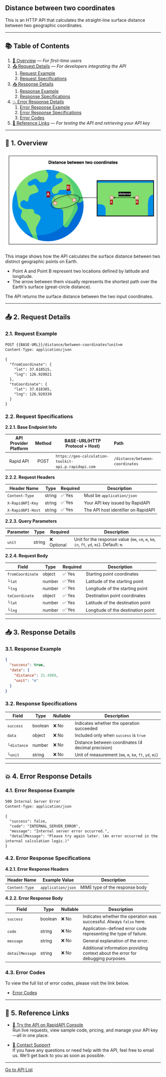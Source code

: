 ## Distance between two coordinates

This is an HTTP API that calculates the straight-line surface distance between two geographic coordinates.

---

## 📚 Table of Contents

1. [🧭 Overview](#-1-overview) — *For first-time users*
2. [📤 Request Details](#-2-request-details) — *For developers integrating the API*
    1. [Request Example](#21-request-example)
    2. [Request Specifications](#22-request-specifications)
3. [📥 Response Details](#-3-response-details)
    1. [Response Example](#31-response-example)
    2. [Response Specifications](#32-response-specifications)
4. [💥 Error Response Details](#-4-error-response-details)
    1. [Error Response Example](#41-error-response-example)
    2. [Error Response Specifications](#42-error-response-specifications)
    3. [Error Codes](#43-error-codes)
5. [🔗 Reference Links](#-5-reference-links) — *For testing the API and retrieving your API key*

---

## 🧭 1. Overview

![distance-between-two-coordinates](./img/distance-between-two-coordinates.png)

This image shows how the API calculates the surface distance between two distinct geographic points on Earth.

- Point A and Point B represent two locations defined by latitude and longitude.
- The arrow between them visually represents the shortest path over the Earth's surface (great-circle distance).

The API returns the surface distance between the two input coordinates.

---

## 📤 2. Request Details

### 2.1. Request Example

```http request
POST {{BASE-URL}}/distance/between-coordinates?unit=m
Content-Type: application/json

{
  "fromCoordinate": {
    "lat": 37.618515,
    "lng": 126.920021
  },
  "toCoordinate": {
    "lat": 37.618385,
    "lng": 126.920339
  }
}
```

### 2.2. Request Specifications

**2.2.1. Base Endpoint Info**

| API Provider Platform | Method | BASE-URL(HTTP Protocol + Host)                       | Path                            |
|:---------------------:|:------:|------------------------------------------------------|:--------------------------------|
|       Rapid API       |  POST  | `https://geo-calculation-toolkit-api.p.rapidapi.com` | `/distance/between-coordinates` |

**2.2.2. Request Headers**

| Header Name       | Type   | Required | Description                         |
|-------------------|--------|----------|-------------------------------------|
| `Content-Type`    | string | ✅ Yes    | Must be `application/json`          |
| `X-RapidAPI-Key`  | string | ✅ Yes    | Your API key issued by RapidAPI     |
| `X-RapidAPI-Host` | string | ✅ Yes    | The API host identifier on RapidAPI |

**2.2.3. Query Parameters**

| Parameter | Type   | Required   | Description                                                                                |
|-----------|--------|------------|--------------------------------------------------------------------------------------------|
| `unit`    | string | ❌ Optional | Unit for the response value (`mm`, `cm`, `m`, `km`, `in`, `ft`, `yd`, `mi`). Default: `m`. |

**2.2.4. Request Body**

| Field            | Type   | Required | Description                        |
|------------------|--------|----------|------------------------------------|
| `fromCoordinate` | object | ✅ Yes    | Starting point coordinates         |
| └`lat`           | number | ✅ Yes    | Latitude of the starting point     |
| └`lng`           | number | ✅ Yes    | Longitude of the starting point    |
| `toCoordinate`   | object | ✅ Yes    | Destination point coordinates      |
| └`lat`           | number | ✅ Yes    | Latitude of the destination point  |
| └`lng`           | number | ✅ Yes    | Longitude of the destination point |

---

## 📥 3. Response Details

### 3.1. Response Example

```json
{
  "success": true,
  "data": {
    "distance": 31.4989,
    "unit": "m"
  }
}
```

### 3.2. Response Specifications

| Field       | Type    | Nullable | Description                                             |
|-------------|---------|----------|---------------------------------------------------------|
| `success`   | boolean | ❌ No     | Indicates whether the operation succeeded               |
| `data`      | object  | ❌ No     | Included only when `success` is `true`                  |
| └`distance` | number  | ❌ No     | Distance between coordinates (4 decimal precision)      |
| └`unit`     | string  | ❌ No     | Unit of measurement (`mm`, `m`, `km`, `ft`, `yd`, `mi`) |

---

## 💥 4. Error Response Details

### 4.1. Error Response Example

```http request
500 Internal Server Error
Content-Type: application/json

{
  "success": false,
  "code": "INTERNAL_SERVER_ERROR",
  "message": "Internal server error occurred.",
  "detailMessage": "Please try again later. (An error occurred in the internal calculation logic.)"
}
```

### 4.2. Error Response Specifications

**4.2.1. Error Response Headers**

| Header Name    | Example Value      | Description                    |
|----------------|--------------------|--------------------------------|
| `Content-Type` | `application/json` | MIME type of the response body |

**4.2.2. Error Response Body**

| Field           | Type    | Nullable | Description                                                                      |
|-----------------|---------|----------|----------------------------------------------------------------------------------|
| `success`       | boolean | ❌ No     | Indicates whether the operation was successful. Always `false` here.             |
| `code`          | string  | ❌ No     | Application-defined error code representing the type of failure.                 |
| `message`       | string  | ❌ No     | General explanation of the error.                                                |
| `detailMessage` | string  | ❌ No     | Additional information providing context about the error for debugging purposes. |

### 4.3. Error Codes

To view the full list of error codes, please visit the link below.

- [Error Codes](./common/error-codes.md)

---

## 🔗 5. Reference Links

- [🚀 Try the API on RapidAPI Console](https://rapidapi.com/your-api/test)  
  Run live requests, view sample code, pricing, and manage your API key—all in one place.


- [💬 Contact Support](mailto:support@yourapi.com)  
  If you have any questions or need help with the API, feel free to email us. We’ll get back to you as soon as possible.

---

[Go to API List](../README)